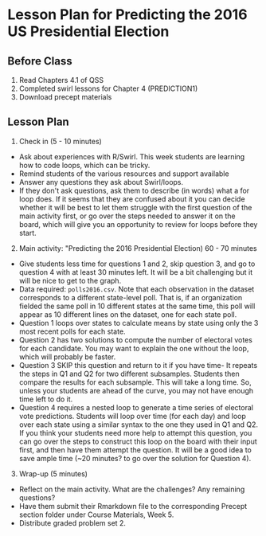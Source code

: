 # Lesson Plan for Predicting the 2016 US Presidential Election

## Before Class

1. Read Chapters 4.1 of QSS
2. Completed swirl lessons for Chapter 4 (PREDICTION1)
3. Download precept materials

## Lesson Plan

1. Check in (5 - 10 minutes)

  * Ask about experiences with R/Swirl. This week students are learning how to code loops, which can be tricky.
  * Remind students of the various resources and support available
  * Answer any questions they ask about Swirl/loops. 
  * If they don't ask questions, ask them to describe (in words) what a for loop does. If it seems that they are confused about it you can decide whether it will be best to let them struggle with the first question of the main activity first, or go over the steps needed to answer it on the board, which will give you an opportunity to review for loops before they start. 
  
2. Main activity: "Predicting the 2016 Presidential Election) 60 - 70  minutes

  * Give students less time for questions 1 and 2, skip question 3, and go to question 4 with at least 30 minutes left. It will be a bit challenging but it will be nice to get to the graph.
  * Data required: `polls2016.csv`. Note that each observation in the dataset corresponds to a different state-level poll. That is, if an organization fielded the same poll in 10 different states at the same time, this poll will appear as 10 different lines on the dataset, one for each state poll.
  * Question 1 loops over states to calculate means by state using only the 3 most recent polls for each state.
  * Question 2 has two solutions to compute the number of electoral votes for each candidate. You may want to explain the one without the loop, which will probably be faster.  
  * Question 3 SKIP this question and return to it if you have time- It repeats the steps in Q1 and Q2 for two different subsamples. Students then compare the results for each subsample. This will take a long time. So, unless your students are ahead of the curve, you may not have enough time left to do it.
 * Question 4 requires a nested loop to generate a time series of electoral vote predictions. Students will loop over time (for each day) and loop over each state using a similar syntax to the one they used in Q1 and Q2. If you think your students need more help to attempt this question, you can go over the steps to construct this loop on the board with their input first, and then have them attempt the question. It will be a good idea to save ample time (~20 minutes? to go over the solution for Question 4). 

3. Wrap-up (5 minutes)
  * Reflect on the main activity. What are the challenges? Any remaining questions?
  * Have them submit their Rmarkdown file to the corresponding Precept section folder under Course Materials, Week 5.
  * Distribute graded problem set 2. 